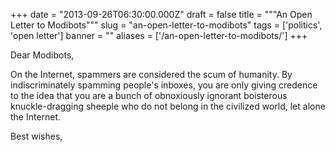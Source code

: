 
+++
date = "2013-09-26T06:30:00.000Z"
draft = false
title = """An Open Letter to Modibots"""
slug = "an-open-letter-to-modibots"
tags = ['politics', 'open letter']
banner = ""
aliases = ['/an-open-letter-to-modibots/']
+++

Dear Modibots,

On the Internet, spammers are considered the scum of humanity. By indiscriminately spamming people's inboxes, you are only giving credence to the idea that you are a bunch of obnoxiously ignorant boisterous knuckle-dragging sheeple who do not belong in the civilized world, let alone the Internet.

Best wishes,

